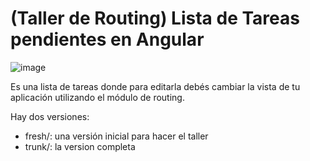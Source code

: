 # (Taller de Routing) Lista de Tareas pendientes en Angular

![image](https://cloud.githubusercontent.com/assets/4549002/17751553/fa4e9aaa-649d-11e6-8593-5808b2c57611.png)

Es una lista de tareas donde para editarla debés cambiar la vista de tu aplicación utilizando el módulo de routing.

Hay dos versiones:

* fresh/: una versión inicial para hacer el taller
* trunk/: la version completa
